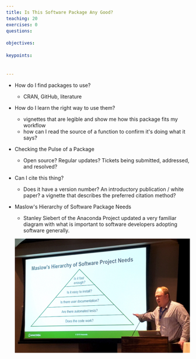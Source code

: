 ```yaml
---
title: Is This Software Package Any Good?
teaching: 20
exercises: 0
questions:

objectives:

keypoints:


---
```

* How do I find packages to use?
    - CRAN, GitHub, literature
* How do I learn the right way to use them?
    - vignettes that are legible and show me how this package fits my workflow
    - how can I read the source of a function to confirm it's doing what it says?
* Checking the Pulse of a Package
    - Open source? Regular updates? Tickets being submitted, addressed, and resolved?
* Can I cite this thing?
    - Does it have a version number? An introductory publication / white paper? a vignette that describes the preferred citation method?
* Maslow's Hierarchy of Software Package Needs
    - Stanley Siebert of the Anaconda Project updated a very familiar diagram with what is important to software developers adopting software generally.

    ![Siebert's hierarchy of software development needs](../Resources/maslow's.png)



<!--  [Powerpoint](../Resources/TBD.pptx)
-->
